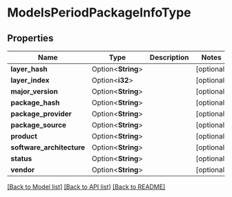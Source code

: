 # ModelsPeriodPackageInfoType

## Properties

Name | Type | Description | Notes
------------ | ------------- | ------------- | -------------
**layer_hash** | Option<**String**> |  | [optional]
**layer_index** | Option<**i32**> |  | [optional]
**major_version** | Option<**String**> |  | [optional]
**package_hash** | Option<**String**> |  | [optional]
**package_provider** | Option<**String**> |  | [optional]
**package_source** | Option<**String**> |  | [optional]
**product** | Option<**String**> |  | [optional]
**software_architecture** | Option<**String**> |  | [optional]
**status** | Option<**String**> |  | [optional]
**vendor** | Option<**String**> |  | [optional]

[[Back to Model list]](../README.md#documentation-for-models) [[Back to API list]](../README.md#documentation-for-api-endpoints) [[Back to README]](../README.md)


